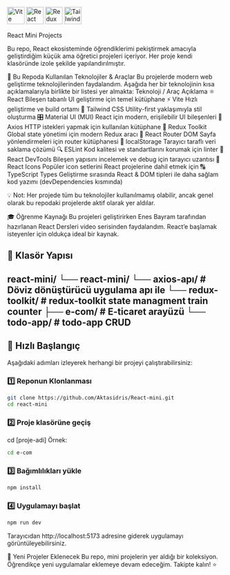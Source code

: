 <p align="left">
  <img src="https://vitejs.dev/logo.svg" alt="Vite" width="40"/>
  <img src="https://cdn.jsdelivr.net/gh/devicons/devicon/icons/react/react-original.svg" alt="React" width="40"/>
  <img src="https://cdn.jsdelivr.net/gh/devicons/devicon/icons/redux/redux-original.svg" alt="Redux" width="40"/>
  <img src="https://cdn.jsdelivr.net/gh/devicons/devicon/icons/tailwindcss/tailwindcss-plain.svg" alt="Tailwind" width="40"/>
</p>

 React Mini Projects

Bu repo, React ekosisteminde öğrendiklerimi pekiştirmek amacıyla geliştirdiğim küçük ama öğretici projeleri içeriyor. Her proje kendi klasöründe izole şekilde yapılandırılmıştır.

🧰 Bu Repoda Kullanılan Teknolojiler & Araçlar
Bu projelerde modern web geliştirme teknolojilerinden faydalandım. Aşağıda her bir teknolojinin kısa açıklamalarıyla birlikte bir listesi yer almakta:
Teknoloji / Araç	Açıklama
⚛️ React	Bileşen tabanlı UI geliştirme için temel kütüphane
⚡ Vite	Hızlı geliştirme ve build ortamı
💨 Tailwind CSS	Utility-first yaklaşımıyla stil oluşturma
🎛️ Material UI (MUI)	React için modern, erişilebilir UI bileşenleri
🔌 Axios	HTTP istekleri yapmak için kullanılan kütüphane
🧩 Redux Toolkit	Global state yönetimi için modern Redux aracı
🧭 React Router DOM	Sayfa yönlendirmeleri için router kütüphanesi
💾 localStorage	Tarayıcı taraflı veri saklama çözümü
🔍 ESLint	Kod kalitesi ve standartlarını korumak için linter
🧪 React DevTools	Bileşen yapısını incelemek ve debug için tarayıcı uzantısı
🧬 React Icons	Popüler icon setlerini React projelerine dahil etmek için
🔠 TypeScript Types	Geliştirme sırasında React & DOM tipleri ile daha sağlam kod yazımı (devDependencies kısmında)

💡 Not: Her projede tüm bu teknolojiler kullanılmamış olabilir, ancak genel olarak bu repodaki projelerde aktif olarak yer aldılar.

🎓 Öğrenme Kaynağı
Bu projeleri geliştirirken Enes Bayram tarafından hazırlanan React Dersleri video serisinden faydalandım. React’e başlamak isteyenler için oldukça ideal bir kaynak.

## 📂 Klasör Yapısı
react-mini/ 
└── react-mini/
  └── axios-apı/ # Döviz dönüştürücü uygulama apı ile
  └── redux-toolkit/ # redux-toolkit state managment train counter
  ├── e-com/ # E-ticaret arayüzü
  └── todo-app/ # todo-app CRUD
---

## 🚀 Hızlı Başlangıç

Aşağıdaki adımları izleyerek herhangi bir projeyi çalıştırabilirsiniz:

### 1️⃣ Reponun Klonlanması
```bash
git clone https://github.com/Aktasidris/React-mini.git
cd react-mini
```

### 2️⃣ Proje klasörüne geçiş
cd [proje-adi]
Örnek:
```bash
cd e-com
```

### 3️⃣ Bağımlılıkları yükle
```bash
npm install
```
### 4️⃣ Uygulamayı başlat
```bash
npm run dev
```
Tarayıcıdan http://localhost:5173 adresine giderek uygulamayı görüntüleyebilirsiniz.

🔄 Yeni Projeler Eklenecek
Bu repo, mini projelerin yer aldığı bir koleksiyon. Öğrendikçe yeni uygulamalar eklemeye devam edeceğim. Takipte kalın! ⭐
